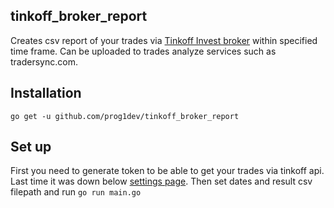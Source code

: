 ## tinkoff_broker_report

Creates csv report of your trades via [Tinkoff Invest broker](www.tinkoff.ru/invest) within specified time frame. Can be uploaded to trades analyze services such as tradersync.com.

## Installation

```go get -u github.com/prog1dev/tinkoff_broker_report```

## Set up

First you need to generate token to be able to get your trades via tinkoff api. Last time it was down below [settings page](https://www.tinkoff.ru/invest/settings). Then set dates and result csv filepath and run ```go run main.go```
